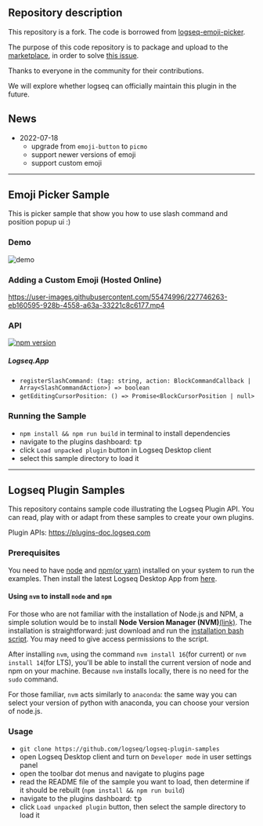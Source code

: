 ## Repository description

This repository is a fork. The code is borrowed from [logseq-emoji-picker](https://github.com/logseq/logseq-plugin-samples/tree/master/logseq-emoji-picker).

The purpose of this code repository is to package and upload to the [marketplace](https://github.com/logseq/marketplace), in order to solve [this issue](https://github.com/logseq/logseq/issues/5816).

Thanks to everyone in the community for their contributions.

We will explore whether logseq can officially maintain this plugin in the future.

## News
- 2022-07-18
  - upgrade from `emoji-button` to `picmo`
  - support newer versions of emoji
  - support custom emoji

---

## Emoji Picker Sample

This is picker sample that show you how to use slash command and position popup ui :)

### Demo

![demo](./demo.gif)

### Adding a Custom Emoji (Hosted Online)

https://user-images.githubusercontent.com/55474996/227746263-eb160595-928b-4558-a63a-33221c8c6177.mp4

### API

[![npm version](https://badge.fury.io/js/%40logseq%2Flibs.svg)](https://badge.fury.io/js/%40logseq%2Flibs)

##### Logseq.App

- `registerSlashCommand: (tag: string, action: BlockCommandCallback | Array<SlashCommandAction>) => boolean`
- `getEditingCursorPosition: () => Promise<BlockCursorPosition | null>`

### Running the Sample

- `npm install && npm run build` in terminal to install dependencies
- navigate to the plugins dashboard: <kbd>t</kbd><kbd>p</kbd>
- click `Load unpacked plugin` button in Logseq Desktop client
- select this sample directory to load it

---

## Logseq Plugin Samples

This repository contains sample code illustrating the Logseq Plugin API. You can read, play with or adapt from these
samples to create your own plugins.

Plugin APIs: <https://plugins-doc.logseq.com>

### Prerequisites

You need to have [node](https://nodejs.org/) and [npm(or yarn)](https://yarnpkg.com/getting-started/install) installed
on your system to run the examples. Then install the latest Logseq Desktop App
from [here](https://github.com/logseq/logseq/releases).

#### Using `nvm` to install `node` and `npm`

For those who are not familiar with the installation of Node.js and NPM, a simple solution would be to install **Node
Version Manager (NVM)**[(link)](https://github.com/nvm-sh/nvm). The installation is straightforward: just download and
run the [installation bash script](https://github.com/nvm-sh/nvm/blob/v0.38.0/install.sh). You may need to give access
permissions to the script.

After installing `nvm`, using the command `nvm install 16`(for current) or `nvm install 14`(for LTS), you'll be able to
install the current version of node and npm on your machine. Because `nvm` installs locally, there is no need
for the `sudo` command.

For those familiar, `nvm` acts similarly to `anaconda`: the same way you can select your version of python with
anaconda, you can choose your version of node.js.

### Usage

- `git clone https://github.com/logseq/logseq-plugin-samples`
- open Logseq Desktop client and turn on `Developer mode` in user settings panel
- open the toolbar dot menus and navigate to plugins page
- read the README file of the sample you want to load, then determine if it should be
  rebuilt (`npm install && npm run build`)
- navigate to the plugins dashboard: <kbd>t</kbd><kbd>p</kbd>
- click `Load unpacked plugin` button, then select the sample directory to load it
